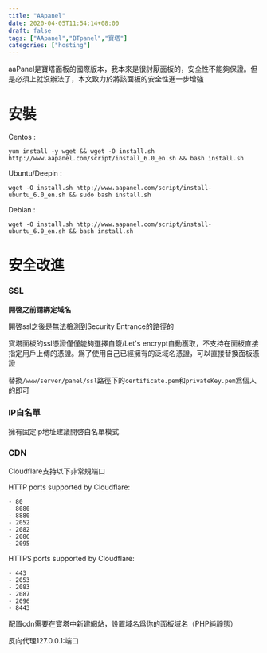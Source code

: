 ```yaml
---
title: "AApanel"
date: 2020-04-05T11:54:14+08:00
draft: false
tags: ["AApanel","BTpanel","寶塔"]
categories: ["hosting"]
---
```


aaPanel是寶塔面板的國際版本，我本來是很討厭面板的，安全性不能夠保證。但是必須上就沒辦法了，本文致力於將該面板的安全性進一步增強

<!--more-->

# 安裝

Centos :

```
yum install -y wget && wget -O install.sh http://www.aapanel.com/script/install_6.0_en.sh && bash install.sh
```

Ubuntu/Deepin :

```
wget -O install.sh http://www.aapanel.com/script/install-ubuntu_6.0_en.sh && sudo bash install.sh
```

Debian :

```
wget -O install.sh http://www.aapanel.com/script/install-ubuntu_6.0_en.sh && bash install.sh
```

# 安全改進

### SSL

**開啓之前請綁定域名**

開啓ssl之後是無法檢測到Security Entrance的路徑的

寶塔面板的ssl憑證僅僅能夠選擇自簽/Let's encrypt自動獲取，不支持在面板直接指定用戶上傳的憑證。爲了使用自己已經擁有的泛域名憑證，可以直接替換面板憑證

替換`/www/server/panel/ssl`路徑下的`certificate.pem`和`privateKey.pem`爲個人的即可

### IP白名單

擁有固定ip地址建議開啓白名單模式

### CDN

Cloudflare支持以下非常規端口

HTTP ports supported by Cloudflare:

```
- 80
- 8080
- 8880
- 2052
- 2082
- 2086
- 2095
```

HTTPS ports supported by Cloudflare:

```
- 443
- 2053
- 2083
- 2087
- 2096
- 8443
```

配置cdn需要在寶塔中新建網站，設置域名爲你的面板域名（PHP純靜態）

反向代理127.0.0.1:端口